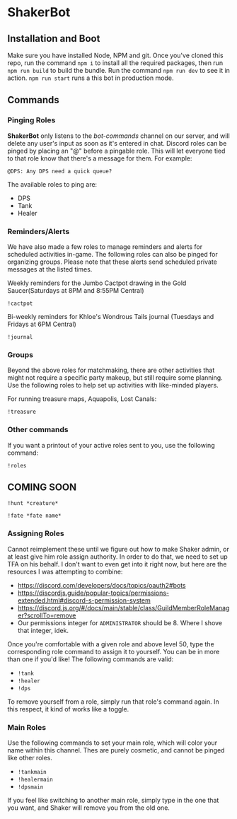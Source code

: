 # ShakerBot

## Installation and Boot

Make sure you have installed Node, NPM and git. Once you've cloned this repo, run the command `npm i` to install all the required packages, then run `npm run build` to build the bundle. Run the command `npm run dev` to see it in action. `npm run start` runs a this bot in production mode.

## Commands

### Pinging Roles

**ShakerBot** only listens to the *bot-commands* channel on our server, and will delete any user's input as soon as it's entered in chat. Discord roles can be pinged by placing an "@" before a pingable role. This will let everyone tied to that role know that there's a message for them. For example:

```
@DPS: Any DPS need a quick queue?
```

The available roles to ping are:

* DPS
* Tank
* Healer

### Reminders/Alerts

We have also made a few roles to manage reminders and alerts for scheduled activities in-game. The following roles can also be pinged for organizing groups. Please note that these alerts send scheduled private messages at the listed times.

Weekly reminders for the Jumbo Cactpot drawing in the Gold Saucer(Saturdays at 8PM and 8:55PM Central)

```
!cactpot
```

Bi-weekly reminders for Khloe's Wondrous Tails journal (Tuesdays and Fridays at 6PM Central)

```
!journal
```

### Groups

Beyond the above roles for matchmaking, there are other activities that might not require a specific party makeup, but still require some planning. Use the following roles to help set up activities with like-minded players.

For running treasure maps, Aquapolis, Lost Canals:

```
!treasure
```

### Other commands

If you want a printout of your active roles sent to you, use the following command:

```
!roles
```

## COMING SOON

```
!hunt *creature*
```

```
!fate *fate name*
```

### Assigning Roles

Cannot reimplement these until we figure out how to make Shaker admin, or at least give him role assign authority. In order to do that, we need to set up TFA on his behalf. I don't want to even get into it right now, but here are the resources I was attempting to combine:

* https://discord.com/developers/docs/topics/oauth2#bots
* https://discordjs.guide/popular-topics/permissions-extended.html#discord-s-permission-system
* https://discord.js.org/#/docs/main/stable/class/GuildMemberRoleManager?scrollTo=remove
* Our permissions integer for `ADMINISTRATOR` should be 8. Where I shove that integer, idek.

Once you're comfortable with a given role and above level 50, type the corresponding role command to assign it to yourself. You can be in more than one if you'd like! The following commands are valid:

* `!tank`
* `!healer`
* `!dps`

To remove yourself from a role, simply run that role's command again. In this respect, it kind of works like a toggle.

### Main Roles

Use the following commands to set your main role, which will color your name within this channel. Thes are purely cosmetic, and cannot be pinged like other roles.

* `!tankmain`
* `!healermain`
* `!dpsmain`

If you feel like switching to another main role, simply type in the one that you want, and Shaker will remove you from the old one.

